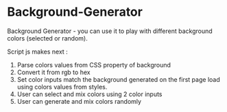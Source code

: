 # Background-Generator
Background Generator - you can use it to play with different background colors (selected or random).  

Script js makes next : 

1.  Parse colors values from CSS property of background 
2.  Convert it from rgb to hex 
3.  Set color inputs match the background generated on the first page load using colors values from styles.
4.  User can select and mix colors using 2 color inputs 
5.  User can generate and mix colors randomly 


